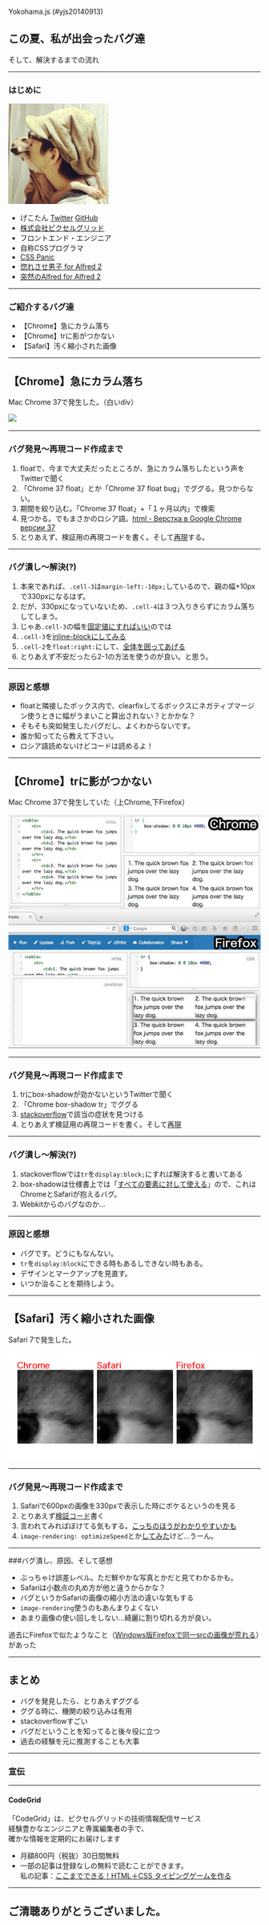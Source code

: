 Yokohama.js (#yjs20140913)

## この夏、私が出会ったバグ達

そして、解決するまでの流れ

---

### はじめに

<img src="img/geckotang.jpg" width="200">

- げこたん [Twitter](http://twitter.com/GeckoTang)  [GitHub](https://github.com/geckotang)
- [株式会社ピクセルグリッド](http://www.pxgrid.com/)
- フロントエンド・エンジニア
- 自称CSSプログラマ
- [CSS Panic](https://developer.mozilla.org/ja/demos/detail/css-panic)
- [惚れさせ男子 for Alfred 2](https://github.com/geckotang/alfred-horesase-workflow)
- [突然のAlfred for Alfred 2](https://github.com/geckotang/alfred-suddendeath-workflow)

---

### ご紹介するバグ達

- 【Chrome】急にカラム落ち
- 【Chrome】trに影がつかない
- 【Safari】汚く縮小された画像

---

## 【Chrome】急にカラム落ち

Mac Chrome 37で発生した。（白いdiv）

![](http://i.gyazo.com/24c26d51eedc9112857c5c7222dcf1ed.png)

------

### バグ発見〜再現コード作成まで

1. floatで、今まで大丈夫だったところが、急にカラム落ちしたという声をTwitterで聞く
2. 「Chrome 37 float」とか「Chrome 37 float bug」でググる。見つからない。
3. 期間を絞り込む。「Chrome 37 float」+「１ヶ月以内」で検索
4. 見つかる。でもまさかのロシア語。[html - Верстка в Google Chrome версии 37](http://hashcode.ru/questions/357493/html-%D0%B2%D0%B5%D1%80%D1%81%D1%82%D0%BA%D0%B0-%D0%B2-google-chrome-%D0%B2%D0%B5%D1%80%D1%81%D0%B8%D0%B8-37)
5. とりあえず、検証用の再現コードを書く。そして[再現](http://jsfiddle.net/2ysf6prx/2/)する。

------

### バグ潰し〜解決(?)

1. 本来であれば、``.cell-3``は``margin-left:-10px;``しているので、親の幅+10pxで330pxになるはず。
2. だが、330pxになっていないため、``.cell-4``は３つ入りきらずにカラム落ちしてしまう。
  1. じゃあ``.cell-3``の幅を[固定値にすればいい](http://jsfiddle.net/2ysf6prx/5/)のでは
  2. ``.cell-3``を[inline-blockにしてみる](http://jsfiddle.net/2ysf6prx/4/)
  3. ``.cell-2``を``float:right:``にして、[全体を囲ってあげる](http://jsfiddle.net/2ysf6prx/3/)
3. とりあえず不安だったら2-1の方法を使うのが良い。と思う。  

------

### 原因と感想

- floatと隣接したボックス内で、clearfixしてるボックスにネガティブマージン使うときに幅がうまいこと算出されない？とかかな？
- そもそも突如発生したバグだし、よくわからないです。
- 誰か知ってたら教えて下さい。
- ロシア語読めないけどコードは読めるよ！

---


## 【Chrome】trに影がつかない

Mac Chrome 37で発生していた（上Chrome,下Firefox）

![](img/boxshadow.jpg)

------

### バグ発見〜再現コード作成まで

1. trにbox-shadowが効かないというTwitterで聞く
2. 「Chrome box-shadow tr」でググる
3. [stackoverflow](http://stackoverflow.com/questions/10874985/box-shadow-on-table-row-not-appearing-in-chrome)で該当の症状を見つける
4. とりあえず検証用の再現コードを書く。そして[再現](http://jsfiddle.net/oa295pyx/)

------

### バグ潰し〜解決(?)

1. stackoverflowでは``tr``を``display:block;``にすれば解決すると書いてある
2. box-shadowは仕様書上では「[すべての要素に対して使える](https://developer.mozilla.org/ja/docs/Web/CSS/box-shadow)」ので、これはChromeとSafariが抱えるバグ。
3. Webkitからのバグなのか...

------

### 原因と感想

- バグです。どうにもなんない。
- ``tr``を``display:block``にできる時もあるしできない時もある。
- デザインとマークアップを見直す。
- いつか治ることを期待しよう。

---

## 【Safari】汚く縮小された画像

Safari 7で発生した。

![](img/img.png)

------

### バグ発見〜再現コード作成まで

1. Safariで600pxの画像を330pxで表示した時にボケるというのを見る
2. とりあえず[検証コード](http://jsfiddle.net/e8vnt4zz/4/)書く
3. 言われてみればぼけてる気もする。[こっちのほうがわかりやすいかも](http://jsfiddle.net/e8vnt4zz/5/)
4. ``image-rendering: optimizeSpeed``とか[してみた](http://jsfiddle.net/e8vnt4zz/6/)けど...うーん。

------

###バグ潰し、原因、そして感想

- ぶっちゃけ誤差レベル。ただ鮮やかな写真とかだと見てわかるかも。
- Safariは小数点の丸め方が他と違うからかな？
- バグというかSafariの画像の縮小方法の違いな気もする
- ``image-rendering``使うのもあんまりよくない
- あまり画像の使い回しをしない...綺麗に割り切れる方が良い。

過去にFirefoxで似たようなこと（[Windows版Firefoxで同一srcの画像が荒れる](http://qiita.com/GeckoTang/items/76d2b29c8e81725db005)）があった

---

## まとめ

- バグを発見したら、とりあえずググる
- ググる時に、機関の絞り込みは有用
- stackoverflowすごい
- バグだということを知ってると後々役に立つ
- 過去の経験を元に推測することも大事

---

### 宣伝

---

#### CodeGrid

「CodeGrid」は、ピクセルグリッドの技術情報配信サービス  
経験豊かなエンジニアと専属編集者の手で、  
確かな情報を定期的にお届けします


- 月額800円（税抜）30日間無料
- 一部の記事は登録なしの無料で読むことができます。  
私の記事：[ここまでできる！HTML＋CSS タイピングゲームを作る](https://app.codegrid.net/entry/derive-html-css-1)

---

## ご清聴ありがとうございました。
